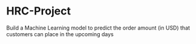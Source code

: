 # HRC-Project
Build a Machine Learning model to predict the order amount (in USD) that customers can place in the upcoming days
